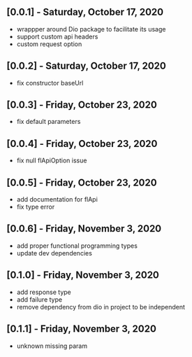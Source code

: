 ## [0.0.1] - Saturday, October 17, 2020

* wrappper around Dio package to facilitate its usage
* support custom api headers
* custom request option


## [0.0.2] - Saturday, October 17, 2020

* fix constructor baseUrl

## [0.0.3] - Friday, October 23, 2020

* fix default parameters

## [0.0.4] - Friday, October 23, 2020

* fix null flApiOption issue

## [0.0.5] - Friday, October 23, 2020

* add documentation for flApi
* fix type error

## [0.0.6] - Friday, November 3, 2020

* add proper functional programming types
* update dev dependencies

## [0.1.0] - Friday, November 3, 2020

* add response type
* add failure type
* remove dependency from dio in project to be independent

## [0.1.1] - Friday, November 3, 2020

* unknown missing param